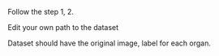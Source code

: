 Follow the step 1, 2.

Edit your own path to the dataset

Dataset should have the original image, label for each organ.
